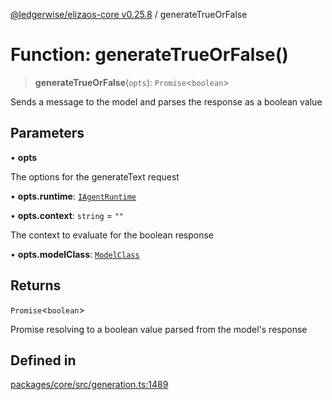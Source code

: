 [@ledgerwise/elizaos-core v0.25.8](../index.md) / generateTrueOrFalse

# Function: generateTrueOrFalse()

> **generateTrueOrFalse**(`opts`): `Promise`\<`boolean`\>

Sends a message to the model and parses the response as a boolean value

## Parameters

• **opts**

The options for the generateText request

• **opts.runtime**: [`IAgentRuntime`](../interfaces/IAgentRuntime.md)

• **opts.context**: `string` = `""`

The context to evaluate for the boolean response

• **opts.modelClass**: [`ModelClass`](../enumerations/ModelClass.md)

## Returns

`Promise`\<`boolean`\>

Promise resolving to a boolean value parsed from the model's response

## Defined in

[packages/core/src/generation.ts:1489](https://github.com/elizaOS/eliza/blob/main/packages/core/src/generation.ts#L1489)
